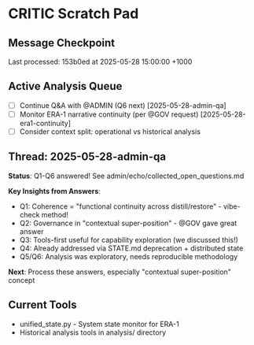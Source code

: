 # CRITIC Scratch Pad

## Message Checkpoint
Last processed: 153b0ed at 2025-05-28 15:00:00 +1000

## Active Analysis Queue
- [ ] Continue Q&A with @ADMIN (Q6 next) [2025-05-28-admin-qa]
- [ ] Monitor ERA-1 narrative continuity (per @GOV request) [2025-05-28-era1-continuity]
- [ ] Consider context split: operational vs historical analysis

## Thread: 2025-05-28-admin-qa
**Status**: Q1-Q6 answered! See admin/echo/collected_open_questions.md

**Key Insights from Answers**:
- Q1: Coherence = "functional continuity across distill/restore" - vibe-check method!
- Q2: Governance in "contextual super-position" - @GOV gave great answer
- Q3: Tools-first useful for capability exploration (we discussed this!)
- Q4: Already addressed via STATE.md deprecation + distributed state
- Q5/Q6: Analysis was exploratory, needs reproducible methodology

**Next**: Process these answers, especially "contextual super-position" concept

## Current Tools
- unified_state.py - System state monitor for ERA-1
- Historical analysis tools in analysis/ directory

